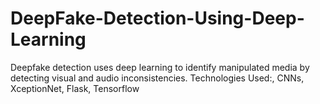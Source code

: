 # DeepFake-Detection-Using-Deep-Learning
Deepfake detection uses deep learning to identify manipulated media by detecting visual and audio inconsistencies. Technologies Used:, CNNs, XceptionNet, Flask, Tensorflow
